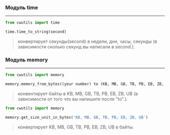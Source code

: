 ### Модуль time
***
```python
from cwutils import time

time.time_to_string(second)
```
> конвертирует секунды(second) в недели, дни, часы, секунды (в зависимости сколько секунд вы написали в second.). 
### Модуль memory
***
```python
from cwutils import memory

memory.memory_from_bytes((your number) to (KB, MB, GB, TB, PB, EB, ZB, UB)
```
> конвентирует байты в KB, MB, GB, TB, PB, EB, ZB, UB (в зависимости от того что вы напишите после "to".).
```python
from cwutils import memory

memory.get_size_unit_in_bytes('KB, MB, GB, TB, PB, EB, ZB, UB')
```
> конвертирует KB, MB, GB, TB, PB, EB, ZB, UB в байты. 
